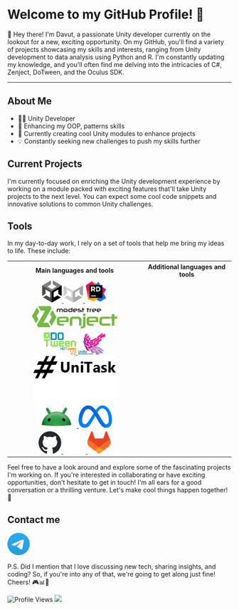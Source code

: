 # Welcome to my GitHub Profile! 🚀

👋 Hey there! I'm Davut, a passionate Unity developer currently on the lookout for a new, exciting opportunity. On my GitHub, you'll find a variety of projects showcasing my skills and interests, ranging from Unity development to data analysis using Python and R. I'm constantly updating my knowledge, and you'll often find me delving into the intricacies of C#, Zenject, DoTween, and the Oculus SDK.
_______________________________________________________________________________________________________________
## About Me
- 👨‍💻 Unity Developer
- 🌱 Enhancing my OOP, patterns skills
- 🚀 Currently creating cool Unity modules to enhance projects
- 💡 Constantly seeking new challenges to push my skills further

## Current Projects
I'm currently focused on enriching the Unity development experience by working on a module packed with exciting features that'll take Unity projects to the next level. You can expect some cool code snippets and innovative solutions to common Unity challenges.

## Tools
In my day-to-day work, I rely on a set of tools that help me bring my ideas to life. These include:

<body>
    <table align="center">
        <tr>
            <th align="center" width="60%">Main languages and tools</th>
            <th align="center" width="40%">Additional languages and tools</th>
        </tr>
        <tr>
            <td align="center">
                <a href="https://unity.com#gh-light-mode-only">
                    <img src="resources/unity_icon.svg" height="50" alt="Unity logo">
                </a>
                <a href="https://unity.com#gh-dark-mode-only">
                    <img src="resources/unity-dark_icon.svg" height="50" alt="Unity logo">
                </a>
                <a href="https://www.jetbrains.com/">
                    <img src="resources/rider-colored_icon.svg" height="50" alt="Rider logo">
                </a>
            </td>
            <td></td>
        </tr>
        <tr>
            <td align="center">
                <a href="https://github.com/modesttree/Zenject/tree/master">
                    <img src="resources/zenject-colored_logo.png" height="50" alt="Zenject logo">
                </a>
            </td>
            <td></td>
        </tr>
        <tr>
            <td align="center">
                <a href="https://dotween.demigiant.com/index.php">
                    <img src="resources/dotween-colored_icon.png" height="50" alt="DOTween logo">
                </a>
                <a href="https://github.com/neuecc/UniRx">
                    <img src="resources/unirx-colored_logo.png" height="50" alt="UniRX logo">
                </a>
                <a href="https://cysharp.github.io/UniTask#gh-light-mode-only">
                    <img src="resources/unitask_icon.png" height="50" alt="UniTask logo">
                </a>
                <a href="https://cysharp.github.io/UniTask#gh-dark-mode-only">
                    <img src="resources/unitask-dark_icon.png" height="50" alt="UniTask logo">
                </a>
            </td>
            <td></td>
        </tr>
        <tr>
            <td align="center">
                <a href="https://www.android.com/">
                    <img src="resources/android-colored_logo.png" height="50" alt="Android logo">
                </a>
                <a href="https://www.meta.com/">
                    <img src="resources/meta-colored_icon.svg" height="50" alt="Meta logo">
                </a>
            </td>
            <td></td>
        </tr>
        <tr>
            <td align="center">
                <a href="https://github.com#gh-light-mode-only">
                    <img src="resources/github_icon.svg" height="50" alt="GitHub logo">
                </a>
                <a href="https://github.com#gh-dark-mode-only">
                    <img src="resources/github-dark_icon.svg" height="50" alt="GitHub logo">
                </a>
                <a href="https://about.gitlab.com/">
                    <img src="resources/gitlab-colored_icon.svg" height="50" alt="GitLab logo">
                </a>
            </td>
            <td></td>
        </tr>
    </table>
</body>

Feel free to have a look around and explore some of the fascinating projects I'm working on. If you're interested in collaborating or have exciting opportunities, don't hesitate to get in touch! I'm all ears for a good conversation or a thrilling venture. Let's make cool things happen together! 🌟

## Contact me
<a href="https://t.me/dvt_st">
    <img src="resources/telegram-colored_icon.svg" width="50" height="50" alt="Telegram logo">
</a>

P.S. Did I mention that I love discussing new tech, sharing insights, and coding? So, if you're into any of that, we're going to get along just fine! Cheers! 🎮📊🚀

![Profile Views](https://komarev.com/ghpvc/?username=DavutSukhankuliev&style=flat-square&color=blueviolet)
![](https://hit.yhype.me/github/profile?user_id=60354790)
